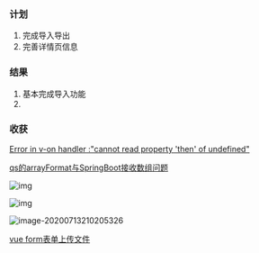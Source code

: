 ### 计划

1. 完成导入导出
2. 完善详情页信息

### 结果

1. 基本完成导入功能
2. 

### 收获

[Error in v-on handler :"cannot read property 'then' of undefined"](https://www.jianshu.com/p/dc0041b6182f)

[qs的arrayFormat与SpringBoot接收数组问题](https://blog.csdn.net/pifutan/article/details/86320705)

![img](file:///C:/Users/admin/Documents/WXWork/1688851883866224/Cache/Image/2020-07/c2ffa932-66c3-4608-924d-1e36af626c88.png)

![img](file:///C:/Users/admin/Documents/WXWork/1688851883866224/Cache/Image/2020-07/企业微信截图_1594635597543.png)

![image-20200713210205326](C:\Users\admin\AppData\Roaming\Typora\typora-user-images\image-20200713210205326.png)

[vue form表单上传文件](https://www.cnblogs.com/rxbook/p/11966054.html)

